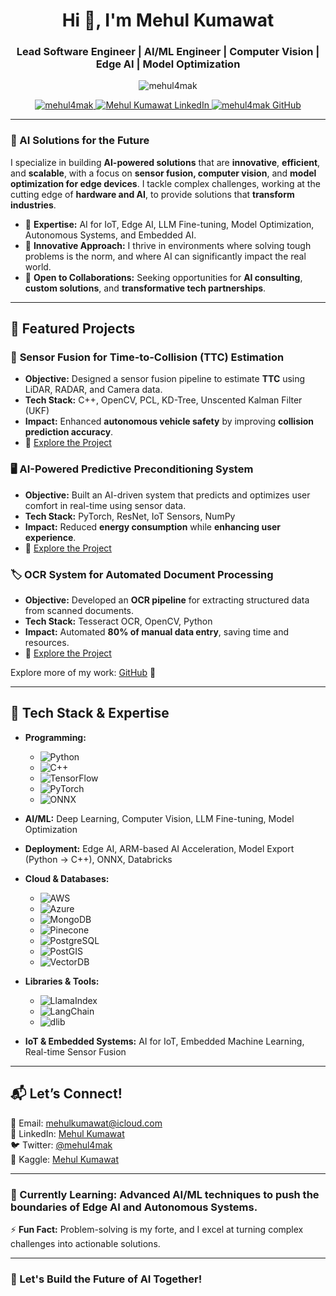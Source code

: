 <h1 align="center">Hi 👋, I'm Mehul Kumawat</h1>
<h3 align="center">Lead Software Engineer | AI/ML Engineer | Computer Vision | Edge AI | Model Optimization</h3>

<p align="center">
  <img src="https://komarev.com/ghpvc/?username=mehul4mak&label=Profile%20views&color=0e75b6&style=flat" alt="mehul4mak" />
</p>

<p align="center">
  <a href="https://twitter.com/mehul4mak" target="blank">
    <img src="https://img.shields.io/twitter/follow/mehul4mak?logo=twitter&style=for-the-badge" alt="mehul4mak" />
  </a>
  <a href="https://www.linkedin.com/in/mehulkumawat/" target="blank">
    <img src="https://img.shields.io/badge/LinkedIn-Mehul%20Kumawat-blue?style=for-the-badge" alt="Mehul Kumawat LinkedIn" />
  </a>
  <a href="https://github.com/mehul4mak" target="blank">
    <img src="https://img.shields.io/github/followers/mehul4mak?logo=github&style=for-the-badge" alt="mehul4mak GitHub" />
  </a>
</p>

---

### 🚀 AI Solutions for the Future

I specialize in building **AI-powered solutions** that are **innovative**, **efficient**, and **scalable**, with a focus on **sensor fusion, computer vision**, and **model optimization for edge devices**. I tackle complex challenges, working at the cutting edge of **hardware and AI**, to provide solutions that **transform industries**.

- 🔹 **Expertise:** AI for IoT, Edge AI, LLM Fine-tuning, Model Optimization, Autonomous Systems, and Embedded AI.
- 🔹 **Innovative Approach:** I thrive in environments where solving tough problems is the norm, and where AI can significantly impact the real world.
- 🔹 **Open to Collaborations:** Seeking opportunities for **AI consulting**, **custom solutions**, and **transformative tech partnerships**. 

---

## 🌟 Featured Projects

### 🚗 **Sensor Fusion for Time-to-Collision (TTC) Estimation**
- **Objective:** Designed a sensor fusion pipeline to estimate **TTC** using LiDAR, RADAR, and Camera data. 
- **Tech Stack:** C++, OpenCV, PCL, KD-Tree, Unscented Kalman Filter (UKF)
- **Impact:** Enhanced **autonomous vehicle safety** by improving **collision prediction accuracy**.
- 🔗 [Explore the Project](https://gist.github.com/mehul4mak)

### 🖥️ **AI-Powered Predictive Preconditioning System**
- **Objective:** Built an AI-driven system that predicts and optimizes user comfort in real-time using sensor data.
- **Tech Stack:** PyTorch, ResNet, IoT Sensors, NumPy
- **Impact:** Reduced **energy consumption** while **enhancing user experience**.
- 🔗 [Explore the Project](https://gist.github.com/mehul4mak)

### 🏷️ **OCR System for Automated Document Processing**
- **Objective:** Developed an **OCR pipeline** for extracting structured data from scanned documents.
- **Tech Stack:** Tesseract OCR, OpenCV, Python
- **Impact:** Automated **80% of manual data entry**, saving time and resources.
- 🔗 [Explore the Project](https://gist.github.com/mehul4mak)

Explore more of my work: [GitHub](https://github.com/mehul4mak) 🚀

---

## 🔧 Tech Stack & Expertise

- **Programming:** 
  - ![Python](https://img.shields.io/badge/Python-3776AB?style=for-the-badge&logo=python&logoColor=white)
  - ![C++](https://img.shields.io/badge/C%2B%2B-00599C?style=for-the-badge&logo=c%2B%2B&logoColor=white)
  - ![TensorFlow](https://img.shields.io/badge/TensorFlow-FF6F00?style=for-the-badge&logo=tensorflow&logoColor=white)
  - ![PyTorch](https://img.shields.io/badge/PyTorch-EE4C2C?style=for-the-badge&logo=pytorch&logoColor=white)
  - ![ONNX](https://img.shields.io/badge/ONNX-0089D6?style=for-the-badge&logo=onnx&logoColor=white)

- **AI/ML:** Deep Learning, Computer Vision, LLM Fine-tuning, Model Optimization
- **Deployment:** Edge AI, ARM-based AI Acceleration, Model Export (Python → C++), ONNX, Databricks
- **Cloud & Databases:** 
  - ![AWS](https://img.shields.io/badge/AWS-232F3E?style=for-the-badge&logo=amazon-aws&logoColor=white)
  - ![Azure](https://img.shields.io/badge/Azure-0089D6?style=for-the-badge&logo=microsoft-azure&logoColor=white)
  - ![MongoDB](https://img.shields.io/badge/MongoDB-47A248?style=for-the-badge&logo=mongodb&logoColor=white)
  - ![Pinecone](https://img.shields.io/badge/Pinecone-006F8E?style=for-the-badge&logo=pinecone&logoColor=white)
  - ![PostgreSQL](https://img.shields.io/badge/PostgreSQL-336791?style=for-the-badge&logo=postgresql&logoColor=white)
  - ![PostGIS](https://img.shields.io/badge/PostGIS-3E6600?style=for-the-badge&logo=postgis&logoColor=white)
  - ![VectorDB](https://img.shields.io/badge/VectorDB-000000?style=for-the-badge&logo=datadog&logoColor=white)
  
- **Libraries & Tools:**
  - ![LlamaIndex](https://img.shields.io/badge/LlamaIndex-08A4E8?style=for-the-badge&logo=llama&logoColor=white)
  - ![LangChain](https://img.shields.io/badge/LangChain-3E8E41?style=for-the-badge&logo=langchain&logoColor=white)
  - ![dlib](https://img.shields.io/badge/dlib-193F68?style=for-the-badge&logo=dlib&logoColor=white)

- **IoT & Embedded Systems:** AI for IoT, Embedded Machine Learning, Real-time Sensor Fusion

---

## 📬 Let’s Connect!

📧 Email: mehulkumawat@icloud.com  
🔗 LinkedIn: [Mehul Kumawat](https://www.linkedin.com/in/mehulkumawat/)  
🐦 Twitter: [@mehul4mak](https://twitter.com/mehul4mak)  
📌 Kaggle: [Mehul Kumawat](https://www.kaggle.com/mehulkumawat)  

---

### 🌱 Currently Learning: **Advanced AI/ML techniques** to push the boundaries of Edge AI and Autonomous Systems.

⚡ **Fun Fact:** Problem-solving is my forte, and I excel at turning complex challenges into actionable solutions.

---

### 📌 Let's Build the Future of AI Together!

